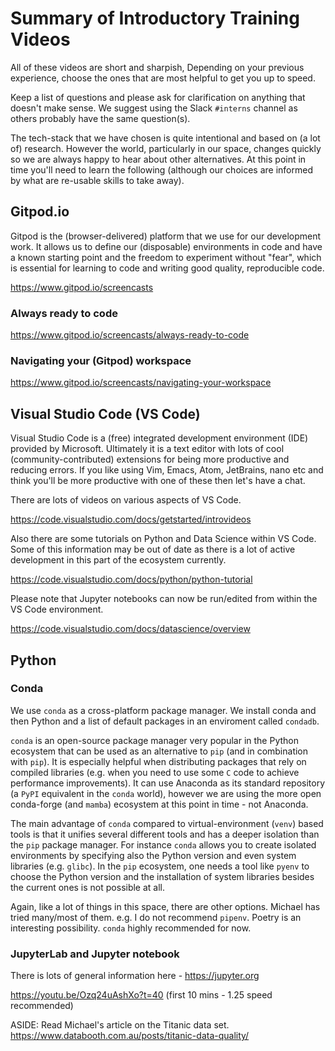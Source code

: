 # Summary of Introductory Training Videos

All of these videos are short and sharpish, Depending on your previous experience, choose the ones that are most helpful to get you up to speed.

Keep a list of questions and please ask for clarification on anything that doesn't make sense. We suggest using the Slack `#interns` channel as others
probably have the same question(s).

The tech-stack that we have chosen is quite intentional and based on (a lot of) research. However the world, particularly in our space, changes quickly so we are always happy to hear about other alternatives. At this point in time you'll need to learn the following (although our choices are informed by what are re-usable skills to take away).

## Gitpod.io

Gitpod is the (browser-delivered) platform that we use for our development work. It allows us to define our (disposable) environments in code and have a known starting point and the freedom to experiment without "fear", which is essential for learning to code and writing good quality, reproducible code.

https://www.gitpod.io/screencasts

### Always ready to code

https://www.gitpod.io/screencasts/always-ready-to-code

### Navigating your (Gitpod) workspace

https://www.gitpod.io/screencasts/navigating-your-workspace

## Visual Studio Code (VS Code)

Visual Studio Code is a (free) integrated development environment (IDE) provided by Microsoft. Ultimately it is a text editor with lots of cool (community-contributed) extensions for being more productive and reducing errors. If you like using Vim, Emacs, Atom, JetBrains, nano etc and think you'll be more productive with one of these then let's have a chat.

There are lots of videos on various aspects of VS Code.

https://code.visualstudio.com/docs/getstarted/introvideos

Also there are some tutorials on Python and Data Science within VS Code. Some of this information may be out of date as there is a lot of active development in this part of the ecosystem currently.

https://code.visualstudio.com/docs/python/python-tutorial

Please note that Jupyter notebooks can now be run/edited from within the VS Code environment.

https://code.visualstudio.com/docs/datascience/overview



## Python

### Conda

We use `conda` as a cross-platform package manager. We install conda and then Python and a list of default packages in an enviroment called `condadb`.

`conda` is an open-source package manager very popular in the Python ecosystem that can be used as an alternative to `pip` (and in combination with `pip`). It is especially helpful when distributing packages that rely on compiled libraries (e.g. when you need to use some `C` code to achieve performance improvements). It can use Anaconda as its standard repository (a `PyPI` equivalent in the `conda` world), however we are using the more open conda-forge (and `mamba`) ecosystem at this point in time - not Anaconda.

The main advantage of `conda` compared to virtual-environment (`venv`) based tools is that it unifies several different tools and has a deeper isolation than the `pip` package manager. For instance `conda` allows you to create isolated environments by specifying also the Python version and even system libraries (e.g. `glibc`). In the `pip` ecosystem, one needs a tool like `pyenv` to choose the Python version and the installation of system libraries besides the current ones is not possible at all.

Again, like a lot of things in this space, there are other options. Michael has tried many/most of them. e.g. I do not recommend `pipenv`. Poetry is an interesting possibility. `conda` highly recommended for now.

### JupyterLab and Jupyter notebook

There is lots of general information here - https://jupyter.org

https://youtu.be/Ozq24uAshXo?t=40 (first 10 mins - 1.25 speed recommended)

ASIDE: Read Michael's article on the Titanic data set. https://www.databooth.com.au/posts/titanic-data-quality/

